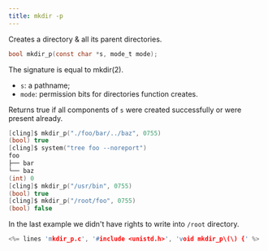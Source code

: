 ```yaml
---
title: mkdir -p
---
```


Creates a directory & all its parent directories.

```c
bool mkdir_p(const char *s, mode_t mode);
```

The signature is equal to mkdir(2).

* `s`: a pathname;
* `mode`: permission bits for directories function creates.

Returns true if all components of `s` were created successfully or
were present already.

```c
[cling]$ mkdir_p("./foo/bar/../baz", 0755)
(bool) true
[cling]$ system("tree foo --noreport")
foo
├── bar
└── baz
(int) 0
[cling]$ mkdir_p("/usr/bin", 0755)
(bool) true
[cling]$ mkdir_p("/root/foo", 0755)
(bool) false
```

In the last example we didn't have rights to write into `/root` directory.

```c
<%= lines 'mkdir_p.c', '#include <unistd.h>', 'void mkdir_p\(\) {' %>
```
